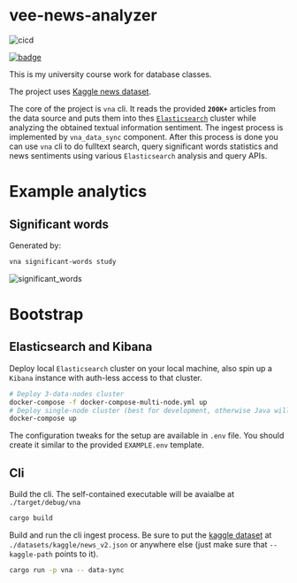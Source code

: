 [kaggle-dataset]: https://www.kaggle.com/rmisra/news-category-dataset

# vee-news-analyzer

![cicd](https://github.com/Veetaha/vee-news-analyzer/workflows/cicd/badge.svg)

[![badge](https://img.shields.io/badge/docs-master-blue.svg)](https://veetaha.github.io/vee-news-analyzer/vna/)


This is my university course work for database classes.

The project uses [Kaggle news dataset](kaggle-dataset).

The core of the project is `vna` cli.
It reads the provided **`200K+`** articles from the data source and puts them into thes [`Elasticsearch`](https://github.com/elastic/elasticsearch) cluster while analyzing
the obtained textual information sentiment.
The ingest process is implemented by `vna_data_sync` component.
After this process is done you can use `vna` cli to do fulltext search,
query significant words statistics and news sentiments using various `Elasticsearch`
analysis and query APIs.

# Example analytics

## Significant words

Generated by:

```bash
vna significant-words study
```

![significant_words](https://user-images.githubusercontent.com/36276403/82747264-e4128000-9d9f-11ea-8a96-4b167013dc13.png)

# Bootstrap

## Elasticsearch and Kibana

Deploy local `Elasticsearch` cluster on your local machine, also
spin up a `Kibana` instance with auth-less access to that cluster.
```bash
# Deploy 3-data-nodes cluster
docker-compose -f docker-compose-multi-node.yml up
# Deploy single-node cluster (best for development, otherwise Java will eat your RAM)
docker-compose up
```
The configuration tweaks for the setup are available in `.env` file.
You should create it similar to the provided `EXAMPLE.env` template.

## Cli

Build the cli. The self-contained executable will be avaialbe at `./target/debug/vna`

```bash
cargo build
```

Build and run the cli ingest process. Be sure to put the [kaggle dataset](kaggle-dataset)
at `./datasets/kaggle/news_v2.json` or anywhere else (just make sure that `--kaggle-path`
points to it).

```bash
cargo run -p vna -- data-sync
```
